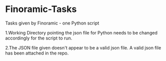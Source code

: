 # Finoramic-Tasks
Tasks given by Finoramic - one Python script

1.Working Directory pointing the json file for Python needs to be changed accordingly for the script to run.

2.The JSON file given doesn't appear to be a valid json file. A valid json file has been attached in the repo.
